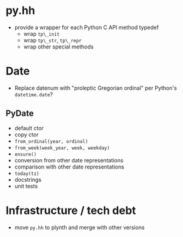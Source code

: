 # py.hh

- provide a wrapper for each Python C API method typedef
  - wrap `tp\_init`
  - wrap `tp\_str`, `tp\_repr`
  - wrap other special methods


# Date

- Replace datenum with "proleptic Gregorian ordinal" per Python's
  `datetime.date`?

## PyDate

- default ctor
- copy ctor
- `from_ordinal(year, ordinal)`
- `from_week(week_year, week, weekday)`
- `ensure()`
- conversion from other date representations
- comparison with other date representations
- `today(tz)`
- docstrings
- unit tests

# Infrastructure / tech debt

- move `py.hh` to plynth and merge with other versions

